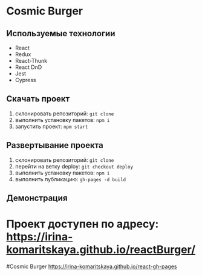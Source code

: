 # Cosmic Burger

## Используемые технологии
- React
- Redux
- React-Thunk
- React DnD
- Jest
- Cypress

## Скачать проект
1. склонировать репозиторий: `git clone`
2. выполнить установку пакетов: `npm i`
3. запустить проект: `npm start`

## Развертывание проекта
1. склонировать репозиторий: `git clone`
2. перейти на ветку deploy: `git checkout deploy`
3. выполнить установку пакетов: `npm i`
4. выполнить публикацию: `gh-pages -d build`

## Демонстрация
Проект доступен по адресу:
https://irina-komaritskaya.github.io/reactBurger/
=======
#Cosmic Burger
https://irina-komaritskaya.github.io/react-gh-pages